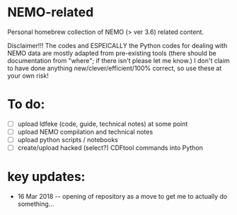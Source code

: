 # NEMO-related

Personal homebrew collection of NEMO (> ver 3.6) related content.

Disclaimer!!! The codes and ESPEICALLY the Python codes for dealing with NEMO data are mostly adapted from pre-existing
tools (there should be documentation from "where"; if there isn't please let me know.) I don't claim to have done 
anything new/clever/efficient/100% correct, so use these at your own risk!

# To do:
- [ ] upload ldfeke (code, guide, technical notes) at some point
- [ ] upload NEMO compilation and technical notes
- [ ] upload python scripts / notebooks
- [ ] create/upload hacked (select?) CDFtool commands into Python

# key updates:
* 16 Mar 2018 -- opening of repository as a move to get me to actually do something...

